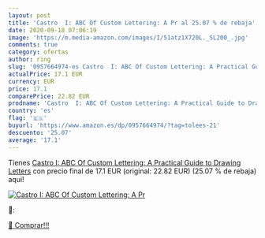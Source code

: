 ```yaml
---
layout: post
title: 'Castro  I: ABC Of Custom Lettering: A Pr al 25.07 % de rebaja'
date: 2020-09-18 07:06:19
image: 'https://m.media-amazon.com/images/I/51atz1X720L._SL200_.jpg'
comments: true
category: ofertas
author: ring
slug: '0957664974-es Castro  I: ABC Of Custom Lettering: A Practical Guide to Drawing Letters'
actualPrice: 17.1 EUR
currency: EUR
price: 17.1
comparePrice: 22.82 EUR
prodname: 'Castro  I: ABC Of Custom Lettering: A Practical Guide to Drawing Letters'
country: 'es'
flag: '🇪🇸'
buyurl: 'https://www.amazon.es/dp/0957664974/?tag=tolees-21'
descuento: '25.07'
average: '17.1'
---
```


Tienes [Castro  I: ABC Of Custom Lettering: A Practical Guide to Drawing Letters](https://www.amazon.es/dp/0957664974/?tag=tolees-21) con precio final de  17.1 EUR (original: 22.82 EUR) (25.07 %  de rebaja) aqui!

[![Castro  I: ABC Of Custom Lettering: A Pr](https://m.media-amazon.com/images/I/51atz1X720L._SL200_.jpg)](https://www.amazon.es/dp/0957664974/?tag=tolees-21)

🔎:


[🛒 Comprar!!!](https://www.amazon.es/dp/0957664974/?tag=tolees-21)
